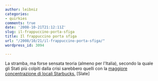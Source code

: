 ```yaml
---
author: leibniz
categories:
- quirkies
comments: true
date: '2008-10-21T21:12:11Z'
slug: il-frappuccino-porta-sfiga
title: Il frappuccino porta sfiga
url: "/2008/10/21/il-frappuccino-porta-sfiga/"
wordpress_id: 3094

---
```

La stramba, ma forse sensata teoria (almeno per l'Italia), secondo la quale gli Stati più colpiti dalla crisi sarebbero quelli con la [maggiore concentrazione di locali Starbucks.](https://www.slate.com/id/2202707/?from=rss) [Slate]
